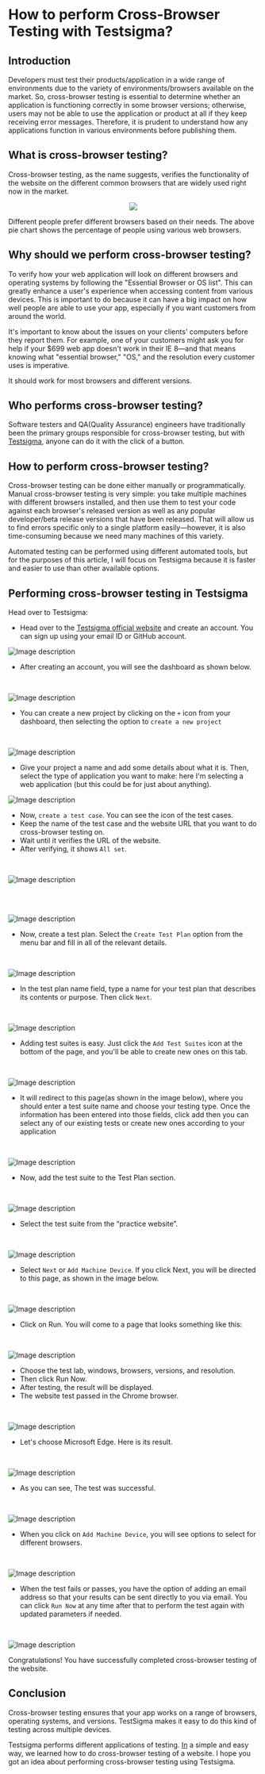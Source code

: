 <h1>How to perform Cross-Browser Testing with Testsigma?</h1>

## **Introduction**

Developers must test their products/application in a wide range of environments due to the variety of environments/browsers available on the market. So, cross-browser testing is essential to determine whether an application is functioning correctly in some browser versions; otherwise, users may not be able to use the application or product at all if they keep receiving error messages. Therefore, it is prudent to understand how any applications function in various environments before publishing them.

## What is cross-browser testing?

Cross-browser testing, as the name suggests, verifies the functionality of the website on the different common browsers that are widely used right now in the market.
<p align="center">
<img src="https://dev-to-uploads.s3.amazonaws.com/uploads/articles/1xcdzz3kjr4mcb626vb0.png">
  </p>

Different people prefer different browsers based on their needs. The above pie chart shows the percentage of people using various web browsers.

## Why should we perform cross-browser testing?

To verify how your web application will look on different browsers and operating systems by following the "Essential Browser or OS list". This can greatly enhance a user's experience when accessing content from various devices. This is important to do because it can have a big impact on how well people are able to use your app, especially if you want customers from around the world.

It's important to know about the issues on your clients' computers before they report them. For example, one of your customers might ask you for help if your $699 web app doesn't work in their IE 8—and that means knowing what "essential browser," "OS," and the resolution every customer uses is imperative.

It should work for most browsers and different versions.

## Who performs cross-browser testing?

Software testers and QA(Quality Assurance) engineers have traditionally been the primary groups responsible for cross-browser testing, but with [Testsigma](https://testsigma.com/), anyone can do it with the click of a button.

## How to perform cross-browser testing?

Cross-browser testing can be done either manually or programmatically. Manual cross-browser testing is very simple: you take multiple machines with different browsers installed, and then use them to test your code against each browser's released version as well as any popular developer/beta release versions that have been released. That will allow us to find errors specific only to a single platform easily—however, it is also time-consuming because we need many machines of this variety.

Automated testing can be performed using different automated tools, but for the purposes of this article, I will focus on Testsigma because it is faster and easier to use than other available options.

## Performing cross-browser testing in Testsigma

Head over to Testsigma:

- Head over to the [Testsigma official website](https://testsigma.com/signup) and create an account. You can sign up using your email ID or GitHub account.
    
    
![Image description](https://dev-to-uploads.s3.amazonaws.com/uploads/articles/rny7llsbrr8ip6hrqbzf.png)


    
- After creating an account, you will see the dashboard as shown below.
 <br>   
    
![Image description](https://dev-to-uploads.s3.amazonaws.com/uploads/articles/7vo6u1m7ej7be8dstlci.png)


    
- You can create a new project by clicking on the `+` icon from your dashboard, then selecting the option to `create a new project`
<br> 
    
![Image description](https://dev-to-uploads.s3.amazonaws.com/uploads/articles/e5s7fquym0s47qflp65h.png)


    
- Give your project a name and add some details about what it is. Then, select the type of application you want to make: here I'm selecting a web application (but this could be for just about anything).
  <br>  

![Image description](https://dev-to-uploads.s3.amazonaws.com/uploads/articles/aqluq3nhapjcfb1l73x8.png)


    
- Now, `create a test case`. You can see the icon of the test cases.
- Keep the name of the test case and the website URL that you want to do cross-browser testing on.
- Wait until it verifies the URL of the website.
- After verifying, it shows `All set`.
<br>

![Image description](https://dev-to-uploads.s3.amazonaws.com/uploads/articles/97lw0j57ymswgotmydd6.png)

<br>
<br>

![Image description](https://dev-to-uploads.s3.amazonaws.com/uploads/articles/yfk72jistw5tavml86nm.png)



- Now, create a test plan. Select the `Create Test Plan` option from the menu bar and fill in all of the relevant details.
<br>  
    
![Image description](https://dev-to-uploads.s3.amazonaws.com/uploads/articles/i0o619qrrhzgzigu1va0.png)


    
- In the test plan name field, type a name for your test plan that describes its contents or purpose. Then click `Next`.
<br>   
    
![Image description](https://dev-to-uploads.s3.amazonaws.com/uploads/articles/fa27ui5ymls0z3fitjpa.png)


    
- Adding test suites is easy. Just click the `Add Test Suites` icon at the bottom of the page, and you'll be able to create new ones on this tab.
<br>

![Image description](https://dev-to-uploads.s3.amazonaws.com/uploads/articles/3dmmkzlp1imhrm4ddv7z.png)



- It will redirect to this page(as shown in the image below), where you should enter a test suite name and choose your testing type. Once the information has been entered into those fields, click add then you can select any of our existing tests or create new ones according to your application
<br>

![Image description](https://dev-to-uploads.s3.amazonaws.com/uploads/articles/7kq5ch7xh5ipunvpu6km.png)



- Now, add the test suite to the Test Plan section.
<br>    

![Image description](https://dev-to-uploads.s3.amazonaws.com/uploads/articles/tgzv18htvywy234w24wf.png)


    
- Select the test suite from the “practice website”.<br>
<br>    
    
![Image description](https://dev-to-uploads.s3.amazonaws.com/uploads/articles/nk7e6b1h6e9eb5gvn5zd.png)


    
- Select `Next` or `Add Machine Device`. If you click Next, you will be directed to this page, as shown in the image below.
<br>    

![Image description](https://dev-to-uploads.s3.amazonaws.com/uploads/articles/l3k4sp2geuc3euzifkzo.png)


    
- Click on Run. You will come to a page that looks something like this:
<br>    
    
![Image description](https://dev-to-uploads.s3.amazonaws.com/uploads/articles/jsd37s97u8akjl8bofv1.png)


    
- Choose the test lab, windows, browsers, versions, and resolution.
- Then click Run Now.
- After testing, the result will be displayed.
- The website test passed in the Chrome browser.
<br>    
    
![Image description](https://dev-to-uploads.s3.amazonaws.com/uploads/articles/hiddppt4hwza15c7kuhz.png)


    
- Let's choose Microsoft Edge. Here is its result.
<br>    

![Image description](https://dev-to-uploads.s3.amazonaws.com/uploads/articles/7x2tuu7989otisaax613.png)


    
- As you can see, The test was successful.
<br>    

![Image description](https://dev-to-uploads.s3.amazonaws.com/uploads/articles/qirwozzfmoo864evgikn.png)


    
- When you click on `Add Machine Device`, you will see options to select for different browsers.
<br>    

![Image description](https://dev-to-uploads.s3.amazonaws.com/uploads/articles/42wu1uisx4usnoxy46og.png)


    
- When the test fails or passes, you have the option of adding an email address so that your results can be sent directly to you via email. You can click `Run Now` at any time after that to perform the test again with updated parameters if needed.
<br>    
    
![Image description](https://dev-to-uploads.s3.amazonaws.com/uploads/articles/k2rqbwviq2i0f4cnirru.png)

    

Congratulations! You have successfully completed cross-browser testing of the website.

## Conclusion

Cross-browser testing ensures that your app works on a range of browsers, operating systems, and versions. TestSigma makes it easy to do this kind of testing across multiple devices.

Testsigma performs different applications of testing. [In](http://testing.in/) a simple and easy way, we learned how to do cross-browser testing of a website. I hope you got an idea about performing cross-browser testing using Testsigma.
